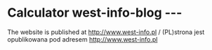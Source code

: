 # Calculator west-info-blog ---

The website is published at http://www.west-info.pl / (PL)strona jest opublikowana pod adresem http://www.west-info.pl
